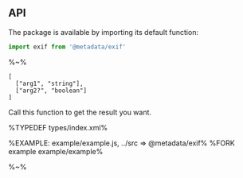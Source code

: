 ## API

The package is available by importing its default function:

```js
import exif from '@metadata/exif'
```

%~%

```## exif
[
  ["arg1", "string"],
  ["arg2?", "boolean"]
]
```

Call this function to get the result you want.

%TYPEDEF types/index.xml%

%EXAMPLE: example/example.js, ../src => @metadata/exif%
%FORK example example/example%

%~%